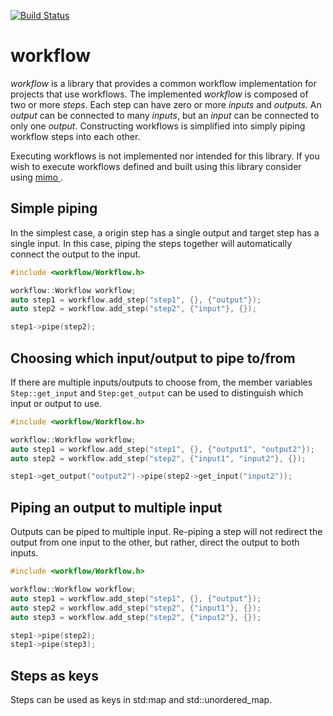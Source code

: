 [![Build Status](https://travis-ci.org/childsish/workflow.svg?branch=master)](https://travis-ci.org/childsish/workflow)

# workflow
*workflow* is a library that provides a common workflow implementation for projects that use
workflows. The implemented *workflow* is composed of two or more *steps*. Each step can have zero or
more *inputs* and *outputs*. An *output* can be connected to many *inputs*, but an *input* can be
connected to only one *output*. Constructing workflows is simplified into simply piping workflow
steps into each other.

Executing workflows is not implemented nor intended for this library. If you wish to execute
workflows defined and built using this library consider using [ mimo ](1).

## Simple piping

In the simplest case, a origin step has a single output and target step has a single input. In this
case, piping the steps together will automatically connect the output to the input.

```cpp
#include <workflow/Workflow.h>

workflow::Workflow workflow;
auto step1 = workflow.add_step("step1", {}, {"output"});
auto step2 = workflow.add_step("step2", {"input"}, {});

step1->pipe(step2);
``` 

## Choosing which input/output to pipe to/from

If there are multiple inputs/outputs to choose from, the member variables `Step::get_input` and
`Step:get_output` can be used to distinguish which input or output to use. 

```cpp
#include <workflow/Workflow.h>

workflow::Workflow workflow;
auto step1 = workflow.add_step("step1", {}, {"output1", "output2"});
auto step2 = workflow.add_step("step2", {"input1", "input2"}, {});

step1->get_output("output2")->pipe(step2->get_input("input2"));
```

## Piping an output to multiple input

Outputs can be piped to multiple input. Re-piping a step will not redirect the output from one input
to the other, but rather, direct the output to both inputs.

```cpp
#include <workflow/Workflow.h>

workflow::Workflow workflow;
auto step1 = workflow.add_step("step1", {}, {"output"});
auto step2 = workflow.add_step("step2", {"input1"}, {});
auto step3 = workflow.add_step("step2", {"input2"}, {});

step1->pipe(step2);
step1->pipe(step3);
```

## Steps as keys

Steps can be used as keys in std:map and std::unordered_map. 

[1]: https://github.com/childsish/mimo
